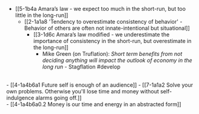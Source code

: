 - [[5-1b4a Amara’s law - we expect too much in the short-run, but too little in the long-run]]
  - [[2-1a1a8 'Tendency to overestimate consistency of behavior' - Behavior of others are often not innate-intentional but situational]]
    - [[3-1d6c Amara’s law modified - we underestimate the importance of consistency in the short-run, but overestimate in the long-run]]
      - Mike Green (on Truflation): *Short term benefits from not deciding anything will impact the outlook of economy in the long run*
				- Stagflation #develop
<br>
- [[4-1a4b6a1 Future self is enough of an audience]]
  - [[7-1a1a2 Solve your own problems. Otherwise you'll lose time and money without self-indulgence alarms going off.]]
<br>
- [[4-1a4b6a0.2 Money is our time and energy in an abstracted form]]
